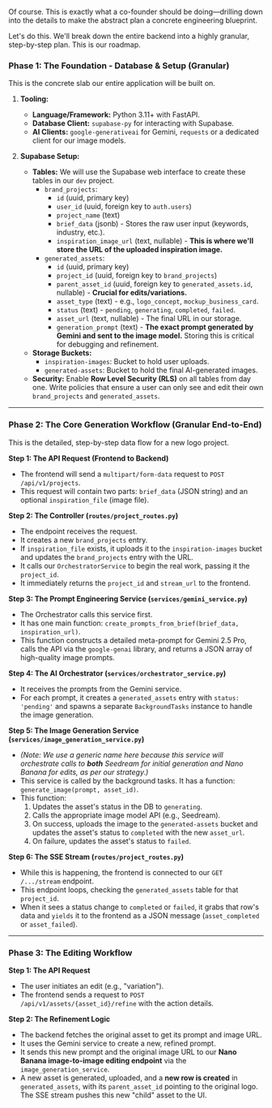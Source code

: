 Of course. This is exactly what a co-founder should be doing—drilling down into the details to make the abstract plan a concrete engineering blueprint.

Let's do this. We'll break down the entire backend into a highly granular, step-by-step plan. This is our roadmap.

### Phase 1: The Foundation - Database & Setup (Granular)

This is the concrete slab our entire application will be built on.

1.  **Tooling:**
    *   **Language/Framework:** Python 3.11+ with FastAPI.
    *   **Database Client:** `supabase-py` for interacting with Supabase.
    *   **AI Clients:** `google-generativeai` for Gemini, `requests` or a dedicated client for our image models.

2.  **Supabase Setup:**
    *   **Tables:** We will use the Supabase web interface to create these tables in our `dev` project.
        *   `brand_projects`:
            *   `id` (uuid, primary key)
            *   `user_id` (uuid, foreign key to `auth.users`)
            *   `project_name` (text)
            *   `brief_data` (jsonb) - Stores the raw user input (keywords, industry, etc.).
            *   `inspiration_image_url` (text, nullable) - **This is where we'll store the URL of the uploaded inspiration image.**
        *   `generated_assets`:
            *   `id` (uuid, primary key)
            *   `project_id` (uuid, foreign key to `brand_projects`)
            *   `parent_asset_id` (uuid, foreign key to `generated_assets.id`, nullable) - **Crucial for edits/variations.**
            *   `asset_type` (text) - e.g., `logo_concept`, `mockup_business_card`.
            *   `status` (text) - `pending`, `generating`, `completed`, `failed`.
            *   `asset_url` (text, nullable) - The final URL in our storage.
            *   `generation_prompt` (text) - **The exact prompt generated by Gemini and sent to the image model.** Storing this is critical for debugging and refinement.
    *   **Storage Buckets:**
        *   `inspiration-images`: Bucket to hold user uploads.
        *   `generated-assets`: Bucket to hold the final AI-generated images.
    *   **Security:** Enable **Row Level Security (RLS)** on all tables from day one. Write policies that ensure a user can only see and edit their own `brand_projects` and `generated_assets`.

---

### Phase 2: The Core Generation Workflow (Granular End-to-End)

This is the detailed, step-by-step data flow for a new logo project.

**Step 1: The API Request (Frontend to Backend)**
*   The frontend will send a `multipart/form-data` request to `POST /api/v1/projects`.
*   This request will contain two parts: `brief_data` (JSON string) and an optional `inspiration_file` (image file).

**Step 2: The Controller (`routes/project_routes.py`)**
*   The endpoint receives the request.
*   It creates a new `brand_projects` entry.
*   If `inspiration_file` exists, it uploads it to the `inspiration-images` bucket and updates the `brand_projects` entry with the URL.
*   It calls our `OrchestratorService` to begin the real work, passing it the `project_id`.
*   It immediately returns the `project_id` and `stream_url` to the frontend.

**Step 3: The Prompt Engineering Service (`services/gemini_service.py`)**
*   The Orchestrator calls this service first.
*   It has one main function: `create_prompts_from_brief(brief_data, inspiration_url)`.
*   This function constructs a detailed meta-prompt for Gemini 2.5 Pro, calls the API via the `google-genai` library, and returns a JSON array of high-quality image prompts.

**Step 4: The AI Orchestrator (`services/orchestrator_service.py`)**
*   It receives the prompts from the Gemini service.
*   For each prompt, it creates a `generated_assets` entry with `status: 'pending'` and spawns a separate `BackgroundTasks` instance to handle the image generation.

**Step 5: The Image Generation Service (`services/image_generation_service.py`)**
*   *(Note: We use a generic name here because this service will orchestrate calls to **both** Seedream for initial generation and Nano Banana for edits, as per our strategy.)*
*   This service is called by the background tasks. It has a function: `generate_image(prompt, asset_id)`.
*   This function:
    1.  Updates the asset's status in the DB to `generating`.
    2.  Calls the appropriate image model API (e.g., Seedream).
    3.  On success, uploads the image to the `generated-assets` bucket and updates the asset's status to `completed` with the new `asset_url`.
    4.  On failure, updates the asset's status to `failed`.

**Step 6: The SSE Stream (`routes/project_routes.py`)**
*   While this is happening, the frontend is connected to our `GET /.../stream` endpoint.
*   This endpoint loops, checking the `generated_assets` table for that `project_id`.
*   When it sees a status change to `completed` or `failed`, it grabs that row's data and `yields` it to the frontend as a JSON message (`asset_completed` or `asset_failed`).

---

### Phase 3: The Editing Workflow

**Step 1: The API Request**
*   The user initiates an edit (e.g., "variation").
*   The frontend sends a request to `POST /api/v1/assets/{asset_id}/refine` with the action details.

**Step 2: The Refinement Logic**
*   The backend fetches the original asset to get its prompt and image URL.
*   It uses the Gemini service to create a new, refined prompt.
*   It sends this new prompt and the original image URL to our **Nano Banana image-to-image editing endpoint** via the `image_generation_service`.
*   A new asset is generated, uploaded, and a **new row is created** in `generated_assets`, with its `parent_asset_id` pointing to the original logo. The SSE stream pushes this new "child" asset to the UI.